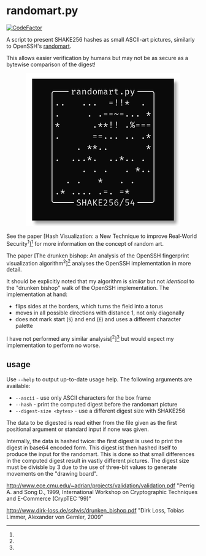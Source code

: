 # randomart.py

[![CodeFactor](https://www.codefactor.io/repository/github/ansemjo/randomart/badge)](https://www.codefactor.io/repository/github/ansemjo/randomart)

A script to present SHAKE256 hashes as small ASCII-art pictures, similarly to OpenSSH's
[randomart](https://superuser.com/q/22535).

This allows easier verification by humans but may not be as secure as a bytewise comparison of the
digest!

<span style="display:block;text-align:center">![](assets/randomart.png)</span>

See the paper [Hash Visualization: a New Technique to improve Real-World Security<sup>1</sup>][^1]
for more information on the concept of random art.

The paper [The drunken bishop: An analysis of the OpenSSH fingerprint visualization
algorithm<sup>2</sup>][^2] analyses the OpenSSH implementation in more detail.

It should be explicitly noted that my algorithm is _similar_ but not _identical_ to the "drunken
bishop" walk of the OpenSSH implementation. The implementation at hand:

- flips sides at the borders, which turns the field into a torus
- moves in all possible directions with distance 1, not only diagonally
- does not mark start (`S`) and end (`E`) and uses a different character palette

I have not performed any similar analysis[<sup>2</sup>][^2] but would expect my implementation to
perform no worse.

## usage

Use `--help` to output up-to-date usage help. The following arguments are available:

- `--ascii` - use only ASCII characters for the box frame
- `--hash` - print the computed digest before the randomart picture
- `--digest-size <bytes>` - use a different digest size with SHAKE256

The data to be digested is read either from the file given as the first positional argument or
standard input if none was given.

Internally, the data is hashed twice: the first digest is used to print the digest in base64 encoded
form. This digest ist then hashed itself to produce the input for the randomart. This is done so
that small differences in the computed digest result in vastly different pictures. The digest size
must be divisble by 3 due to the use of three-bit values to generate movements on the "drawing
board".

[^1]:
  http://www.ece.cmu.edu/~adrian/projects/validation/validation.pdf
  "Perrig A. and Song D., 1999, International Workshop on Cryptographic Techniques and E-Commerce
  (CrypTEC '99)"

[^2]:
  http://www.dirk-loss.de/sshvis/drunken_bishop.pdf
  "Dirk Loss, Tobias Limmer, Alexander von Gernler, 2009"
